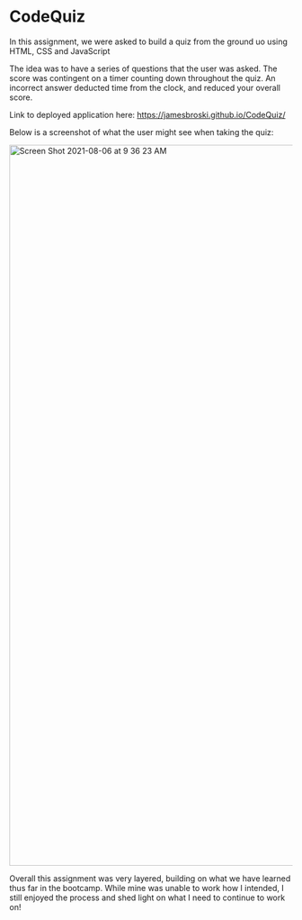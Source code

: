 # CodeQuiz

In this assignment, we were asked to build a quiz from the ground uo using HTML, CSS and JavaScript

The idea was to have a series of questions that the user was asked. The score was contingent on a timer counting down throughout the quiz.
An incorrect answer deducted time from the clock, and reduced your overall score. 

Link to deployed application here: https://jamesbroski.github.io/CodeQuiz/

Below is a screenshot of what the user might see when taking the quiz:




<img width="1280" alt="Screen Shot 2021-08-06 at 9 36 23 AM" src="https://user-images.githubusercontent.com/87332492/128535618-8703bcb6-92a5-41a8-8dfe-6532c43ce6a7.png">

Overall this assignment was very layered, building on what we have learned thus far in the bootcamp. While mine was unable to work how I intended, I still enjoyed the process
and shed light on what I need to continue to work on!
